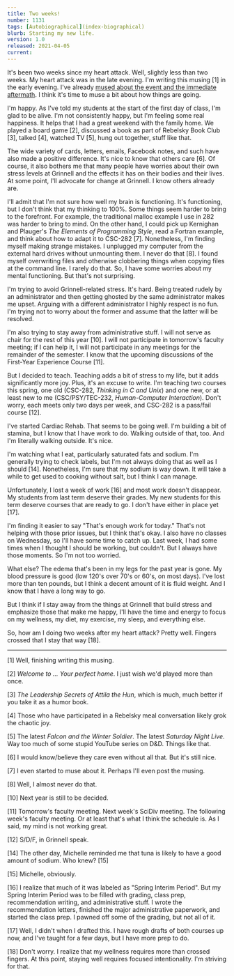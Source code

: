 ```yaml
---
title: Two weeks!
number: 1131
tags: [Autobiographical](index-biographical)
blurb: Starting my new life.
version: 1.0
released: 2021-04-05
current: 
---
```

It's been two weeks since my heart attack.  Well, slightly less
than two weeks.  My heart attack was in the late evening.  I'm
writing this musing [1] in the early evening.  I've already [mused
about the event and the immediate aftermath](time-for-a-change-2021-03-27).
I think it's time to muse a bit about how things are going.

I'm happy.  As I've told my students at the start of the first day
of class, I'm glad to be alive.  I'm not consistently happy, but I'm
feeling some real happiness.  It helps that I had a great weekend
with the family home.  We played a board game [2], discussed a book
as part of Rebelsky Book Club [3], talked [4], watched TV [5], hung
out together, stuff like that.

The wide variety of cards, letters, emails, Facebook notes, and such have
also made a positive difference.  It's nice to know that others care [6].
Of course, it also bothers me that many people have worries about their
own stress levels at Grinnell and the effects it has on their bodies and
their lives.  At some point, I'll advocate for change at Grinnell.  I know
others already are.

I'll admit that I'm not sure how well my brain is functioning.  It's
functioning, but I don't think that my thinking to 100%.  Some
things seem harder to bring to the forefront.  For example, the
traditional malloc example I use in 282 was harder to bring to mind.
On the other hand, I could pick up Kernighan and Plauger's _The
Elements of Programming Style_, read a Fortran example, and think
about how to adapt it to CSC-282 [7].  Nonetheless, I'm finding
myself making strange mistakes.  I unplugged my computer from the
external hard drives without unmounting them.  I never do that [8].
I found myself overwriting files and otherwise clobbering things
when copying files at the command line.  I rarely do that.  So, I
have some worries about my mental functioning.  But that's not
surprising.

I'm trying to avoid Grinnell-related stress.  It's hard.  Being treated
rudely by an administrator and then getting ghosted by the same
administrator makes me upset.  Arguing with a different administrator I
highly respect is no fun.  I'm trying not to worry about the former and
assume that the latter will be resolved. 

I'm also trying to stay away from administrative stuff.  I will not
serve as chair for the rest of this year [10].  I will not participate
in tomorrow's faculty meeting; if I can help it, I will not participate
in any meetings for the remainder of the semester.  I know that the
upcoming discussions of the First-Year Experience Course [11].

But I decided to teach.  Teaching adds a bit of stress to my life,
but it adds significantly more joy.  Plus, it's an excuse to write.
I'm teaching two courses this spring, one old (CSC-282, _Thinking
in C and Unix_) and one new, or at least new to me (CSC/PSY/TEC-232,
_Human-Computer Interaction_).  Don't worry, each meets only two days
per week, and CSC-282 is a pass/fail course [12].

I've started Cardiac Rehab.  That seems to be going well.  I'm
building a bit of stamina, but I know that I have work to do.
Walking outside of that, too.  And I'm literally walking outside.
It's nice.

I'm watching what I eat, particularly saturated fats and sodium.
I'm generally trying to check labels, but I'm not always doing that
as well as I should [14].  Nonetheless, I'm sure that my sodium 
is way down.  It will take a while to get used to cooking without
salt, but I think I can manage.

Unfortunately, I lost a week of work [16] and most work doesn't
disappear.  My students from last term deserve their grades.  My
new students for this term deserve courses that are ready to go.
I don't have either in place yet [17].  

I'm finding it easier to say "That's enough work for today."  That's
not helping with those prior issues, but I think that's okay.  I also
have no classes on Wednesday, so I'll have some time to catch up.  Last
week, I had some times when I thought I should be working, but couldn't.
But I always have those moments.  So I'm not too worried.

What else?  The edema that's been in my legs for the past year is gone.
My blood pressure is good (low 120's over 70's or 60's, on most days).
I've lost more than ten pounds, but I think a decent amount of it is fluid
weight.  And I know that I have a long way to go.

But I think if I stay away from the things at Grinnell that build stress
and emphasize those that make me happy, I'll have the time and energy to
focus on my wellness, my diet, my exercise, my sleep, and everything else.

So, how am I doing two weeks after my heart attack?  Pretty well.
Fingers crossed that I stay that way [18].

---

[1] Well, finishing writing this musing.

[2] _Welcome to ... Your perfect home_.  I just wish we'd played more
than once.

[3] _The Leadership Secrets of Attila the Hun_, which is much, much
better if you take it as a humor book.

[4] Those who have participated in a Rebelsky meal conversation likely
grok the chaotic joy.

[5] The latest _Falcon and the Winter Soldier_.  The latest _Saturday
Night Live_.  Way too much of some stupid YouTube series on D&D.  Things
like that.

[6] I would know/believe they care even without all that.  But it's still
nice.

[7] I even started to muse about it.  Perhaps I'll even post the musing.

[8] Well, I almost never do that.

[10] Next year is still to be decided.

[11] Tomorrow's faculty meeting.  Next week's SciDiv meeting.  The following
week's faculty meeting.  Or at least that's what I think the schedule is.
As I said, my mind is not working great.

[12] S/D/F, in Grinnell speak.

[14] The other day, Michelle reminded me that tuna is likely to have a
good amount of sodium. Who knew? [15]

[15] Michelle, obviously.

[16] I realize that much of it was labeled as "Spring Interim Period".
But my Spring Interim Period was to be filled with grading, class prep,
recommendation writing, and administrative stuff.  I wrote the recommendation
letters, finished the major administrative paperwork, and started the
class prep.  I pawned off some of the grading, but not all of it.

[17] Well, I didn't when I drafted this.  I have rough drafts of
both courses up now, and I've taught for a few days, but I have
more prep to do.

[18] Don't worry.  I realize that my wellness requires more than
crossed fingers.  At this point, staying well requires focused
intentionality.  I'm striving for that.
